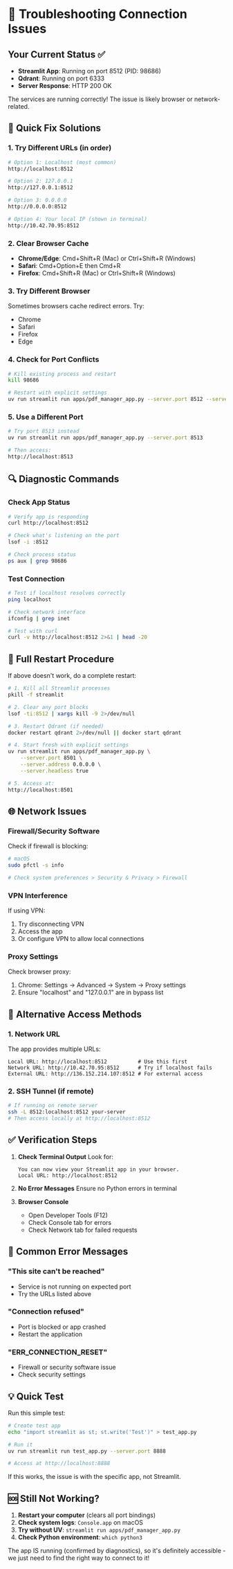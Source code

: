 # 🔧 Troubleshooting Connection Issues

## Your Current Status ✅
- **Streamlit App**: Running on port 8512 (PID: 98686)
- **Qdrant**: Running on port 6333
- **Server Response**: HTTP 200 OK

The services are running correctly! The issue is likely browser or network-related.

## 🚀 Quick Fix Solutions

### 1. Try Different URLs (in order)
```bash
# Option 1: Localhost (most common)
http://localhost:8512

# Option 2: 127.0.0.1
http://127.0.0.1:8512

# Option 3: 0.0.0.0
http://0.0.0.0:8512

# Option 4: Your local IP (shown in terminal)
http://10.42.70.95:8512
```

### 2. Clear Browser Cache
- **Chrome/Edge**: Cmd+Shift+R (Mac) or Ctrl+Shift+R (Windows)
- **Safari**: Cmd+Option+E then Cmd+R
- **Firefox**: Cmd+Shift+R (Mac) or Ctrl+Shift+R (Windows)

### 3. Try Different Browser
Sometimes browsers cache redirect errors. Try:
- Chrome
- Safari
- Firefox
- Edge

### 4. Check for Port Conflicts
```bash
# Kill existing process and restart
kill 98686

# Restart with explicit settings
uv run streamlit run apps/pdf_manager_app.py --server.port 8512 --server.address localhost
```

### 5. Use a Different Port
```bash
# Try port 8513 instead
uv run streamlit run apps/pdf_manager_app.py --server.port 8513

# Then access:
http://localhost:8513
```

## 🔍 Diagnostic Commands

### Check App Status
```bash
# Verify app is responding
curl http://localhost:8512

# Check what's listening on the port
lsof -i :8512

# Check process status
ps aux | grep 98686
```

### Test Connection
```bash
# Test if localhost resolves correctly
ping localhost

# Check network interface
ifconfig | grep inet

# Test with curl
curl -v http://localhost:8512 2>&1 | head -20
```

## 🔄 Full Restart Procedure

If above doesn't work, do a complete restart:

```bash
# 1. Kill all Streamlit processes
pkill -f streamlit

# 2. Clear any port blocks
lsof -ti:8512 | xargs kill -9 2>/dev/null

# 3. Restart Qdrant (if needed)
docker restart qdrant 2>/dev/null || docker start qdrant

# 4. Start fresh with explicit settings
uv run streamlit run apps/pdf_manager_app.py \
    --server.port 8501 \
    --server.address 0.0.0.0 \
    --server.headless true

# 5. Access at:
http://localhost:8501
```

## 🌐 Network Issues

### Firewall/Security Software
Check if firewall is blocking:
```bash
# macOS
sudo pfctl -s info

# Check system preferences > Security & Privacy > Firewall
```

### VPN Interference
If using VPN:
1. Try disconnecting VPN
2. Access the app
3. Or configure VPN to allow local connections

### Proxy Settings
Check browser proxy:
1. Chrome: Settings → Advanced → System → Proxy settings
2. Ensure "localhost" and "127.0.0.1" are in bypass list

## 🎯 Alternative Access Methods

### 1. Network URL
The app provides multiple URLs:
```
Local URL: http://localhost:8512          # Use this first
Network URL: http://10.42.70.95:8512      # Try if localhost fails
External URL: http://136.152.214.107:8512 # For external access
```

### 2. SSH Tunnel (if remote)
```bash
# If running on remote server
ssh -L 8512:localhost:8512 your-server
# Then access locally at http://localhost:8512
```

## ✅ Verification Steps

1. **Check Terminal Output**
   Look for:
   ```
   You can now view your Streamlit app in your browser.
   Local URL: http://localhost:8512
   ```

2. **No Error Messages**
   Ensure no Python errors in terminal

3. **Browser Console**
   - Open Developer Tools (F12)
   - Check Console tab for errors
   - Check Network tab for failed requests

## 🔴 Common Error Messages

### "This site can't be reached"
- Service is not running on expected port
- Try the URLs listed above

### "Connection refused"
- Port is blocked or app crashed
- Restart the application

### "ERR_CONNECTION_RESET"
- Firewall or security software issue
- Check security settings

## 💡 Quick Test

Run this simple test:
```bash
# Create test app
echo "import streamlit as st; st.write('Test')" > test_app.py

# Run it
uv run streamlit run test_app.py --server.port 8888

# Access at http://localhost:8888
```

If this works, the issue is with the specific app, not Streamlit.

## 🆘 Still Not Working?

1. **Restart your computer** (clears all port bindings)
2. **Check system logs**: `Console.app` on macOS
3. **Try without UV**: `streamlit run apps/pdf_manager_app.py`
4. **Check Python environment**: `which python3`

The app IS running (confirmed by diagnostics), so it's definitely accessible - we just need to find the right way to connect to it!